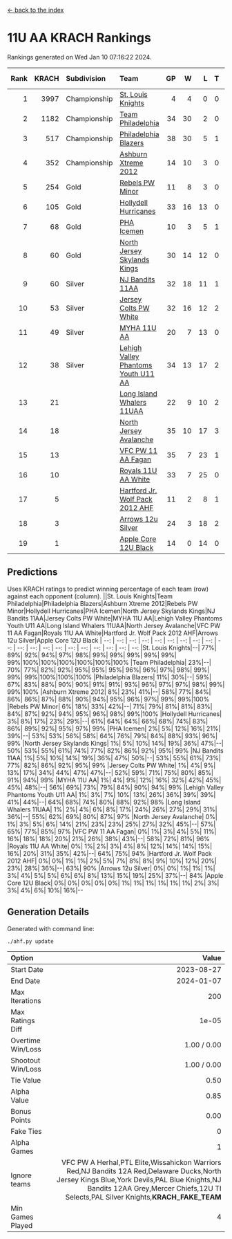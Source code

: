 [<- back to the index](readme.md)
# 11U AA KRACH Rankings
Rankings generated on Wed Jan 10 07:16:22 2024.

Rank|KRACH|Subdivision|Team|GP|W|L|T|OTW|OTL|SoS|Exp Wins|Win Diff
---:|---:|:---|:---|---:|---:|---:|---:|---:|---:|---:|---:|---:
1|3997|Championship|[St. Louis Knights](https://gamesheetstats.com/seasons/3659/teams/143319/schedule)|4|4|0|0|0|0|133|4.8|-0.0
2|1182|Championship|[Team Philadelphia](https://gamesheetstats.com/seasons/3659/teams/140788/schedule)|34|30|2|0|1|1|138|31.9|0.0
3|517|Championship|[Philadelphia Blazers](https://gamesheetstats.com/seasons/3659/teams/140785/schedule)|38|30|5|1|1|1|261|32.3|-0.0
4|352|Championship|[Ashburn Xtreme 2012](https://gamesheetstats.com/seasons/3659/teams/140775/schedule)|14|10|3|0|1|0|220|11.9|0.0
5|254|Gold|[Rebels PW Minor](https://gamesheetstats.com/seasons/3659/teams/140786/schedule)|11|8|3|0|0|0|211|8.9|0.0
6|105|Gold|[Hollydell Hurricanes](https://gamesheetstats.com/seasons/3659/teams/140777/schedule)|33|16|13|0|1|3|439|17.9|0.0
7|68|Gold|[PHA Icemen](https://gamesheetstats.com/seasons/3659/teams/143313/schedule)|10|3|5|1|1|0|221|5.4|0.0
8|60|Gold|[North Jersey Skylands Kings](https://gamesheetstats.com/seasons/3659/teams/140784/schedule)|30|14|12|0|2|2|160|16.9|0.0
9|60|Silver|[NJ Bandits 11AA](https://gamesheetstats.com/seasons/3659/teams/140782/schedule)|32|18|11|1|0|2|126|19.4|0.0
10|53|Silver|[Jersey Colts PW White](https://gamesheetstats.com/seasons/3659/teams/140778/schedule)|32|16|12|2|2|0|97|19.9|0.0
11|49|Silver|[MYHA 11U AA](https://gamesheetstats.com/seasons/3659/teams/140781/schedule)|20|7|13|0|0|0|318|7.9|0.0
12|38|Silver|[Lehigh Valley Phantoms Youth U11 AA](https://gamesheetstats.com/seasons/3659/teams/140779/schedule)|34|13|17|2|1|1|297|15.9|0.0
13|21||[Long Island Whalers 11UAA](https://gamesheetstats.com/seasons/3659/teams/140780/schedule)|22|9|10|2|0|1|65|10.9|0.0
14|18||[North Jersey Avalanche](https://gamesheetstats.com/seasons/3659/teams/140783/schedule)|35|10|17|3|1|4|132|13.4|0.0
15|13||[VFC PW 11 AA Fagan](https://gamesheetstats.com/seasons/3659/teams/140789/schedule)|35|7|23|1|3|1|257|11.4|0.0
16|10||[Royals 11U AA White](https://gamesheetstats.com/seasons/3659/teams/140787/schedule)|33|7|25|0|1|0|259|8.9|0.0
17|5||[Hartford Jr. Wolf Pack 2012 AHF](https://gamesheetstats.com/seasons/3659/teams/140776/schedule)|11|2|8|1|0|0|35|3.4|0.0
18|3||[Arrows 12u Silver](https://gamesheetstats.com/seasons/3659/teams/140774/schedule)|24|3|18|2|0|1|67|4.9|0.0
19|1||[Apple Core 12U Black](https://gamesheetstats.com/seasons/3659/teams/140773/schedule)|14|0|14|0|0|0|335|0.9|0.0

## Predictions
Uses KRACH ratings to predict winning percentage of each team (row) against each opponent (column).
||St. Louis Knights|Team Philadelphia|Philadelphia Blazers|Ashburn Xtreme 2012|Rebels PW Minor|Hollydell Hurricanes|PHA Icemen|North Jersey Skylands Kings|NJ Bandits 11AA|Jersey Colts PW White|MYHA 11U AA|Lehigh Valley Phantoms Youth U11 AA|Long Island Whalers 11UAA|North Jersey Avalanche|VFC PW 11 AA Fagan|Royals 11U AA White|Hartford Jr. Wolf Pack 2012 AHF|Arrows 12u Silver|Apple Core 12U Black
| --: | --: | --: | --: | --: | --: | --: | --: | --: | --: | --: | --: | --: | --: | --: | --: | --: | --: | --: | --: 
|St. Louis Knights|--| 77%| 89%| 92%| 94%| 97%| 98%| 99%| 99%| 99%| 99%| 99%| 99%|100%|100%|100%|100%|100%|100%
|Team Philadelphia| 23%|--| 70%| 77%| 82%| 92%| 95%| 95%| 95%| 96%| 96%| 97%| 98%| 99%| 99%| 99%|100%|100%|100%
|Philadelphia Blazers| 11%| 30%|--| 59%| 67%| 83%| 88%| 90%| 90%| 91%| 91%| 93%| 96%| 97%| 97%| 98%| 99%| 99%|100%
|Ashburn Xtreme 2012|  8%| 23%| 41%|--| 58%| 77%| 84%| 86%| 86%| 87%| 88%| 90%| 94%| 95%| 96%| 97%| 99%| 99%|100%
|Rebels PW Minor|  6%| 18%| 33%| 42%|--| 71%| 79%| 81%| 81%| 83%| 84%| 87%| 92%| 94%| 95%| 96%| 98%| 99%|100%
|Hollydell Hurricanes|  3%|  8%| 17%| 23%| 29%|--| 61%| 64%| 64%| 66%| 68%| 74%| 83%| 86%| 89%| 92%| 95%| 97%| 99%
|PHA Icemen|  2%|  5%| 12%| 16%| 21%| 39%|--| 53%| 53%| 56%| 58%| 64%| 76%| 79%| 84%| 88%| 93%| 96%| 99%
|North Jersey Skylands Kings|  1%|  5%| 10%| 14%| 19%| 36%| 47%|--| 50%| 53%| 55%| 61%| 74%| 77%| 82%| 86%| 92%| 95%| 99%
|NJ Bandits 11AA|  1%|  5%| 10%| 14%| 19%| 36%| 47%| 50%|--| 53%| 55%| 61%| 73%| 77%| 82%| 86%| 92%| 95%| 99%
|Jersey Colts PW White|  1%|  4%|  9%| 13%| 17%| 34%| 44%| 47%| 47%|--| 52%| 59%| 71%| 75%| 80%| 85%| 91%| 94%| 99%
|MYHA 11U AA|  1%|  4%|  9%| 12%| 16%| 32%| 42%| 45%| 45%| 48%|--| 56%| 69%| 73%| 79%| 84%| 90%| 94%| 99%
|Lehigh Valley Phantoms Youth U11 AA|  1%|  3%|  7%| 10%| 13%| 26%| 36%| 39%| 39%| 41%| 44%|--| 64%| 68%| 74%| 80%| 88%| 92%| 98%
|Long Island Whalers 11UAA|  1%|  2%|  4%|  6%|  8%| 17%| 24%| 26%| 27%| 29%| 31%| 36%|--| 55%| 62%| 69%| 80%| 87%| 97%
|North Jersey Avalanche|  0%|  1%|  3%|  5%|  6%| 14%| 21%| 23%| 23%| 25%| 27%| 32%| 45%|--| 57%| 65%| 77%| 85%| 97%
|VFC PW 11 AA Fagan|  0%|  1%|  3%|  4%|  5%| 11%| 16%| 18%| 18%| 20%| 21%| 26%| 38%| 43%|--| 58%| 72%| 81%| 96%
|Royals 11U AA White|  0%|  1%|  2%|  3%|  4%|  8%| 12%| 14%| 14%| 15%| 16%| 20%| 31%| 35%| 42%|--| 64%| 75%| 94%
|Hartford Jr. Wolf Pack 2012 AHF|  0%|  0%|  1%|  1%|  2%|  5%|  7%|  8%|  8%|  9%| 10%| 12%| 20%| 23%| 28%| 36%|--| 63%| 90%
|Arrows 12u Silver|  0%|  0%|  1%|  1%|  1%|  3%|  4%|  5%|  5%|  6%|  6%|  8%| 13%| 15%| 19%| 25%| 37%|--| 84%
|Apple Core 12U Black|  0%|  0%|  0%|  0%|  0%|  1%|  1%|  1%|  1%|  1%|  1%|  2%|  3%|  3%|  4%|  6%| 10%| 16%|--

## Generation Details

Generated with command line:
```
./ahf.py update
```

| Option | Value |
| :----- | ----: |
| Start Date | 2023-08-27 |
| End Date | 2024-01-07 |
| Max Iterations | 200 |
| Max Ratings Diff | 1e-05 |
| Overtime Win/Loss | 1.00 / 0.00 |
| Shootout Win/Loss | 1.00 / 0.00 |
| Tie Value | 0.50 |
| Alpha Value | 0.85 |
| Bonus Points | 0.00 |
| Fake Ties | 0 |
| Alpha Games | 1 |
| Ignore teams | VFC PW A Herhal,PTL Elite,Wissahickon Warriors Red,NJ Bandits 12A Red,Delaware Ducks,North Jersey Kings Blue,York Devils,PAL Blue Knights,NJ Bandits 12AA Grey,Mercer Chiefs,12U TI Selects,PAL Silver Knights,__KRACH_FAKE_TEAM__ |
| Min Games Played | 4 |

